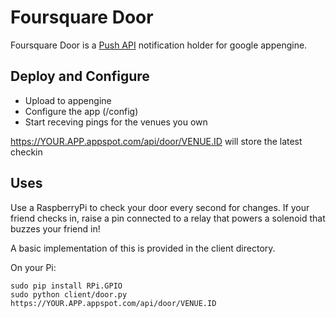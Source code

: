 # Foursquare Door #

Foursquare Door is a [Push API](https://developer.foursquare.com/overview/realtime) notification holder for google appengine.

## Deploy and Configure ##

- Upload to appengine
- Configure the app (/config)
- Start receving pings for the venues you own

https://YOUR.APP.appspot.com/api/door/VENUE.ID will store the latest checkin


## Uses ##

Use a RaspberryPi to check your door every second for changes.
If your friend checks in, raise a pin connected to a relay that
powers a solenoid that buzzes your friend in!

A basic implementation of this is provided in the client directory.

On your Pi:

    sudo pip install RPi.GPIO
    sudo python client/door.py https://YOUR.APP.appspot.com/api/door/VENUE.ID
